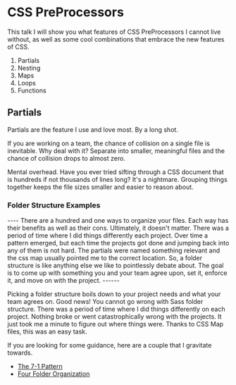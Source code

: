 # CSS PreProcessors

This talk I will show you what features of CSS PreProcessors I cannot live without, as well as some cool combinations that embrace the new features of CSS.

1. Partials
2. Nesting
3. Maps
4. Loops
5. Functions


## Partials

Partials are the feature I use and love most. By a long shot. 

If you are working on a team, the chance of collision on a single file is inevitable. Why deal with it? Separate into smaller, meaningful files and the chance of collision drops to almost zero. 

Mental overhead. Have you ever tried sifting through a CSS document that is hundreds if not thousands of lines long? It's a nightmare. Grouping things together keeps the file sizes smaller and easier to reason about. 

### Folder Structure Examples

---- There are a hundred and one ways to organize your files. Each way has their benefits as well as their cons. Ultimately, it doesn't matter. There was a period of time where I did things differently each project. Over time a pattern emerged, but each time the projects got done and jumping back into any of them is not hard. The partials were named something relevant and the css map usually pointed me to the correct location. So, a folder structure is like anything else we like to pointlessly debate about. The goal is to come up with something you and your team agree upon, set it, enforce it, and move on with the project.  ------

Picking a folder structure boils down to your project needs and what your team agrees on. Good news! You cannot go wrong with Sass folder structure. There was a period of time where I did things differently on each project. Nothing broke or went catastrophically wrong with the projects. It just took me a minute to figure out where things were. Thanks to CSS Map files, this was an easy task. 

If you are looking for some guidance, here are a couple that I gravitate towards.

* [The 7-1 Pattern](https://sass-guidelin.es/#the-7-1-pattern)
* [Four Folder Organization](https://evernote.com/blog/how-evernote-handles-their-sass-architecture/)

